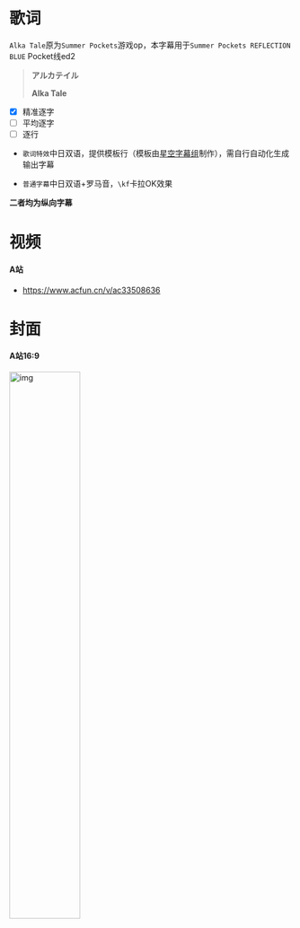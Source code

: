 # 歌词

`Alka Tale`原为`Summer Pockets`游戏op，本字幕用于`Summer Pockets REFLECTION BLUE` Pocket线ed2

> **アルカテイル**
>
> **Alka Tale**

- [x] 精准逐字
- [ ] 平均逐字
- [ ] 逐行

- `歌词特效`中日双语，提供模板行（模板由[星空字幕组](https://www.bilibili.com/video/BV1o64y1W7xg)制作），需自行自动化生成输出字幕

- `普通字幕`中日双语+罗马音，`\kf`卡拉OK效果

**二者均为纵向字幕**

# 视频

#### A站

- https://www.acfun.cn/v/ac33508636

# 封面

#### A站16:9

<img src="https://tx-free-imgs.acfun.cn/newUpload/14537012_1172714cb8ed4fe1b2b4ef74577fc41b.jpeg" alt="img" width="50%"/>
